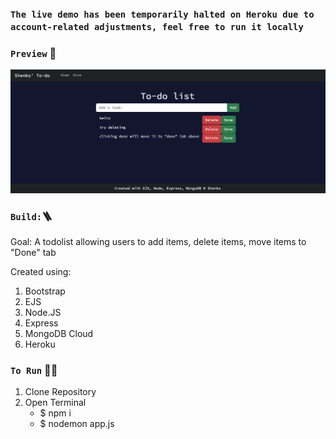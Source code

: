 ### `The live demo has been temporarily halted on Heroku due to account-related adjustments, feel free to run it locally` 

### `Preview` 👀

![Shenks' Todo List](https://github.com/shenks/todolist/blob/main/todolist_preview.png)

### `Build:`🪜

Goal: A todolist allowing users to add items, delete items, move items to "Done" tab

Created using:
1. Bootstrap
2. EJS
3. Node.JS
4. Express
5. MongoDB Cloud
6. Heroku

### `To Run` 🏃‍♂️

1. Clone Repository
2. Open Terminal
   - $ npm i
   - $ nodemon app.js
